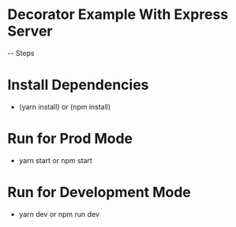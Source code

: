 # Decorator Example With Express Server

-- Steps

# Install Dependencies
- (yarn install) or (npm install)

# Run for Prod Mode
- yarn start or npm start

# Run for Development Mode
- yarn dev or npm run dev

